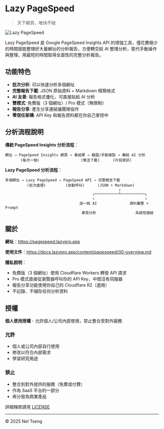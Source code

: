 # Lazy PageSpeed

> 天下網頁，唯快不破

![Lazy PageSpeed](https://pagespeed.lazypro.app/assets/images/og-image.png)

Lazy PageSpeed 是 Google PageSpeed Insights API 的增強工具，僅花費極少的時間就能整理好大量網址的分析報告，方便轉交給 AI 整理分析，取代手動操作與整理，用最短的時間取得全面性的完整分析報告。

## 功能特色

- **批次分析**: 可以快速分析多個網址
- **完整報告下載**: JSON 原始資料 + Markdown 精簡格式
- **AI 友善**: 報告格式優化，可直接貼給 AI 分析
- **雙模式**: 免費版（3 個網址）/ Pro 模式（無限制）
- **報告分享**: 產生分享連結讓團隊協作
- **零信任架構**: API Key 和報告資料都在你自己掌控中

## 分析流程說明

**傳統 PageSpeed Insights 分析流程**：
```
網址 → PageSpeed Insights 網頁 → 看結果 → 截圖/手動複製 → 難給 AI 分析
       (每次一個)                   (無法下載)      (片段資訊)
```

**Lazy PageSpeed 分析流程**：
```
多個網址 → Lazy PageSpeed → PageSpeed API → 完整報告下載
          (批次處理)         (自動呼叫)      (JSON + Markdown)
                                                    ↓
                                        ┌───────────┴───────────┐
                                        ↓                       ↓
                                  逐一給 AI               資料彙整 + Prompt
                                   單頁分析                  系統性總結
```

## 關於

**網址**：https://pagespeed.lazypro.app

**使用文件**：https://docs.lazypro.app/content/pagespeed/00-overview.md

**隱私說明**：
- 免費版（3 個網址）使用 Cloudflare Workers 轉發 API 請求
- Pro 模式直接從瀏覽器呼叫你的 API Key，中間沒有伺服器
- 報告分享功能使用你自己的 Cloudflare R2（選用）
- 不記錄、不儲存任何分析資料


## 授權

**個人使用授權** - 允許個人/公司內部使用，禁止整合至對外服務

### 允許
- 個人或公司內部自行使用
- 修改以符合內部需求
- 學習研究用途

### 禁止
- 整合到對外提供的服務（免費或付費）
- 作為 SaaS 平台的一部分
- 再分發為商業產品

詳細條款請見 [LICENSE](LICENSE)

---

© 2025 Nel Tseng
